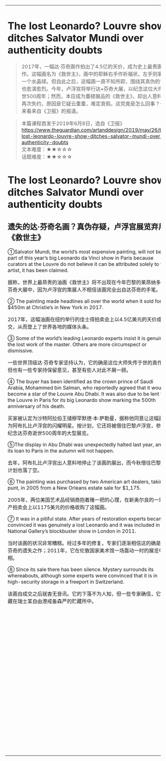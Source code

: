 <html>

<table>
    <tr>
        <td style="vertical-align:top;margin-top:0%;width: 45%">  

# The lost Leonardo? Louvre show ditches Salvator Mundi over authenticity doubts  

>2017年，一幅达·芬奇画作拍出了4.5亿的天价，成为史上最贵画作。这幅画名为《救世主》，画中的耶稣右手作祈福状，左手则拿着一个水晶球。但自此之后，这幅画一直不知所踪，围绕其真伪的讨论也愈演愈烈。今年，卢浮宫将举行达•芬奇大展，以纪念这位大师逝世500周年；然而，本应成为重磅展品的《救世主》，却出人意料地再次失约，原因是它疑云重重，难定真假。这究竟是怎么回事？一起来看来自《卫报》的报道。  

>本篇课程首发于2019年6月8日，选自《卫报》  
https://www.theguardian.com/artanddesign/2019/may/26/the-lost-leonardo-louvre-show-ditches-salvator-mundi-over-authenticity-doubts  
文本难度：★★☆☆☆  
话题难度：★★☆☆☆  

# The lost Leonardo? Louvre show ditches Salvator Mundi over authenticity doubts  
## 遗失的达·芬奇名画？真伪存疑，卢浮宫展览弃用《救世主》  

①Salvator Mundi, the world’s most expensive painting, will not be part of this year’s big Leonardo da Vinci show in Paris because curators at the Louvre do not believe it can be attributed solely to the artist, it has been claimed.  

据称，世界上最昂贵的油画《救世主》将不出现在今年巴黎的莱昂纳多·达·芬奇大展中，因为卢浮宫的策展人不相信该画完全出自达芬奇的手笔。  

② The painting made headlines all over the world when it sold for $450m at Christie’s in New York in 2017.  

2017年，这幅油画在纽约举行的佳士得拍卖会上以4.5亿美元的天价成交，从而登上了世界各地的媒体头条。  

③ Some of the world’s leading Leonardo experts insist it is genuinely the lost work of the master. Others are more circumspect or dismissive.  

一些世界顶级达·芬奇专家坚持认为，它的确是这位大师失传于世的真作。但也有一些专家持保留意见，甚至有些人对此不屑一顾。  

④ The buyer has been identified as the crown prince of Saudi Arabia, Mohammed bin Salman, who reportedly agreed that it would become a star of the Louvre Abu Dhabi. It was also due to be lent to the Louvre in Paris for its big Leonardo show marking the 500th anniversary of his death.  

买家被认定为沙特阿拉伯王储穆罕默德·本·萨勒曼，据称他同意让这幅画成为阿布扎比卢浮宫的闪耀明星。按计划，它还将被借往巴黎卢浮宫，参加纪念达芬奇逝世500周年的大型展览。  

⑤The display in Abu Dhabi was unexpectedly halted last year, and its loan to Paris in the autumn will not happen.  

去年，阿布扎比卢浮宫出人意料地停止了该画的展出，而今秋借往巴黎的计划也落了空。  

⑥ The painting was purchased by two American art dealers, taking a punt, in 2005 from a New Orleans estate sale for $1,175.  

2005年，两位美国艺术品经销商抱着赌一把的心理，在新奥尔良的一场资产拍卖会上以1175美元的价格收购了这幅画。  

⑦ It was in a pitiful state. After years of restoration experts became convinced it was genuinely a lost Leonardo and it was included in the National Gallery’s blockbuster show in London in 2011.  

当时该画的状况非常糟糕。经过多年的修复，专家们逐渐相信这的确是达·芬奇的遗失之作；2011年，它在伦敦国家美术馆一场轰动一时的展览中亮相。  

⑧ Since its sale there has been silence. Mystery surrounds its whereabouts, although some experts were convinced that it is in high-security storage in a freeport in Switzerland.  

该画自成交之后就杳无音讯。它的下落不为人知，但一些专家确信，它就藏在瑞士某自由港戒备森严的贮藏所中。  

 </td>
    <td style="vertical-align:top;margin-top:0%">

##  ▍生词好句
1. ditch  /dɪtʃ/  vt. 丢弃，放弃；放鸽子   
   You ditched me.   
   你放了我鸽子。  
2. authenticity  /ɔːθen'tɪsɪtɪ, ɔθɛn'tɪsəti/  
   n. 真实性 authentic adj. 真实的；正版的  
   fake adj. 假的；山寨的  
3. curator  /kjʊ(ə)'reɪtə/  n. 策展人；馆长 
   curate vt. 策划（展览），组织  
   curate a show/an exhibition 策划一场展览  
4. be attributed to   归因于（attribute … to …） 
   He often attributes his English achievements to YLYK.  
   他总是把英语上的成绩归功于友邻优课。  
5. solely  /'səʊllɪ/  
   adv. 单一地，单独地  
6. make headlines   登上头条 
   go viral 广为扩散  
7. Christie’s   佳士得拍卖行  
   Sotheby's 苏富比拍卖行  
8. genuinely  /'dʒenjuinli/  
   adv. 真诚地，诚实地（相当于really、truly）  
9. circumspect  /'sɜːkəmspekt/  
   adj. 谨慎的  
10. dismissive  /dɪs'mɪsɪv/  
   adj. 轻蔑的  
11. identify  /aɪ'dentɪfaɪ/  
   vt. 鉴定；辨认出，识别出  
12. crown prince   皇太子，皇储  
13. be due to do sth.  计划做某事（=plan to do sth. ）  
14. mark  /mɑːk/  vt. 庆祝，纪念（相当于 celebrate）  
15. display  /dɪ'spleɪ/  n. 展览 近义词：show、exhibition、collection  
16. halt  /hɔːlt/  vt. 停止（一般表示中途停止）  
17. loan  /ləʊn/  n. 借入，借出；贷款，借款 vt. 借 
   loan player 租借运动员  
18. take a punt   赌一把  
19. pitiful  /'pɪtɪfʊl/  adj. 可怜的，令人同情的  
20. blockbuster  /'blɒkbʌstə/  n. 轰动的作品；一鸣惊人者  
   masterpiece 大作；大片  
21. freeport /'fri:pɔ:t/ n. 自由港  
  </td>  
      </tr>
    </table>
</html>
